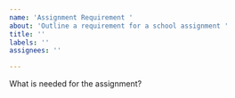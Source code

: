 ```yaml
---
name: 'Assignment Requirement '
about: 'Outline a requirement for a school assignment '
title: ''
labels: ''
assignees: ''

---
```


What is needed for the assignment?
